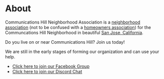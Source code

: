 # About


Communications Hill Neighborhood Association is a [neighborhood association](https://en.wikipedia.org/wiki/Neighborhood_association) (not to be confused with a [homeowners association](https://en.wikipedia.org/wiki/Homeowner_association)) for the Communcations Hill Neighborhood in beautiful [San Jose, California](https://en.wikipedia.org/wiki/San_Jose,_California).

Do you live on or near Communications Hill? Join us today!

We are still in the early stages of forming our organization and can use your help.

* [Click here to join our Facebook Group](https://www.facebook.com/groups/communicationshill)
* [Click here to join our Discord Chat](https://discord.gg/jM4GNEH5)

